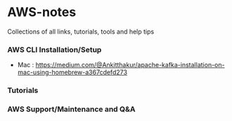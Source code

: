 # AWS-notes
Collections of all links, tutorials, tools and help tips

### AWS CLI Installation/Setup 
+ Mac : https://medium.com/@Ankitthakur/apache-kafka-installation-on-mac-using-homebrew-a367cdefd273

### Tutorials

### AWS Support/Maintenance and Q&A
